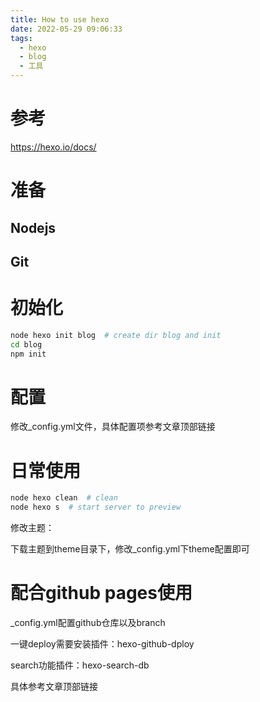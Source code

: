 ```yaml
---
title: How to use hexo
date: 2022-05-29 09:06:33
tags:
  - hexo
  - blog
  - 工具
---
```


# 参考  
https://hexo.io/docs/

# 准备  
## Nodejs  

## Git

# 初始化  

```bash
node hexo init blog  # create dir blog and init
cd blog 
npm init
```

# 配置  

修改_config.yml文件，具体配置项参考文章顶部链接

# 日常使用  

```bash
node hexo clean  # clean
node hexo s  # start server to preview
```

修改主题：

下载主题到theme目录下，修改_config.yml下theme配置即可

# 配合github pages使用

_config.yml配置github仓库以及branch

一键deploy需要安装插件：hexo-github-dploy

search功能插件：hexo-search-db

具体参考文章顶部链接
